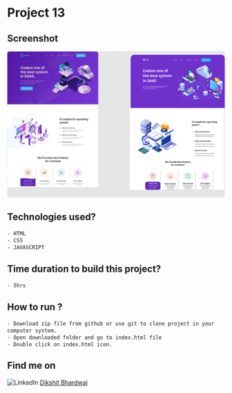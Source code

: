 # Project 13

## Screenshot

![Project-Screenshot](13.png)

## Technologies used?

    - HTML
    - CSS
    - JAVASCRIPT

## Time duration to build this project?

    - 5hrs

## How to run ?

    - Download zip file from github or use git to clone project in your computer system.
    - Open downloaded folder and go to index.html file
    - Double click on index.html icon.

## Find me on

![LinkedIn](https://img.shields.io/badge/LinkedIn-Connect-green) [Dikshit Bhardwaj](https://www.linkedin.com/in/dikshit-bhardwaj-8678b2191/)
